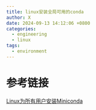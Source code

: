 ```yaml
---
title: linux安装全局可用的conda
author: X
date: 2024-09-13 14:12:06 +0800
categories:
  - engineering
  - linux
tags:
  - environment
---
```

# 参考链接
[Linux为所有用户安装Miniconda](https://www.cnblogs.com/steinven/p/16190464.html "发布于 2022-04-25 15:35")
